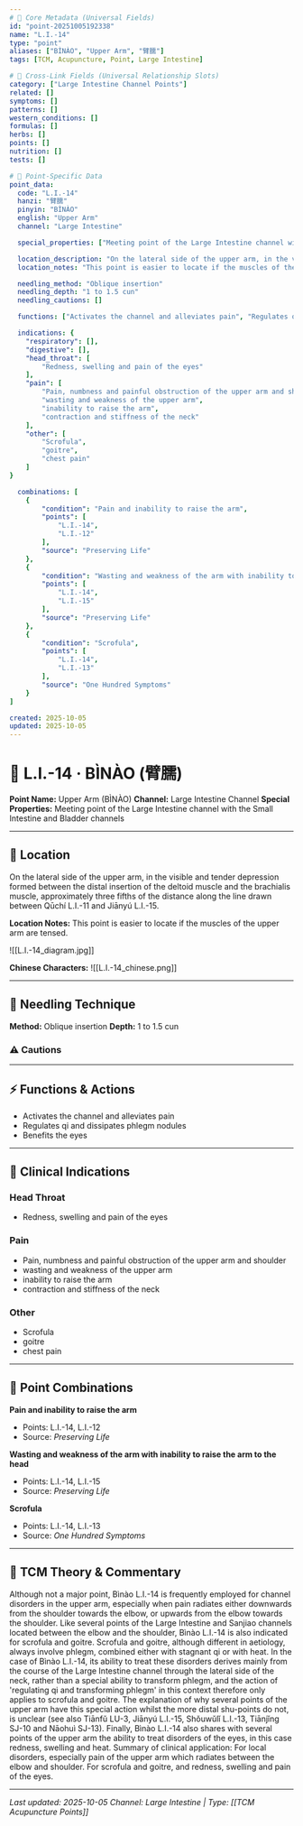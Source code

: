 ```yaml
---
# 🔹 Core Metadata (Universal Fields)
id: "point-20251005192338"
name: "L.I.-14"
type: "point"
aliases: ["BÌNÀO", "Upper Arm", "臂臑"]
tags: [TCM, Acupuncture, Point, Large Intestine]

# 🔹 Cross-Link Fields (Universal Relationship Slots)
category: ["Large Intestine Channel Points"]
related: []
symptoms: []
patterns: []
western_conditions: []
formulas: []
herbs: []
points: []
nutrition: []
tests: []

# 🔹 Point-Specific Data
point_data:
  code: "L.I.-14"
  hanzi: "臂臑"
  pinyin: "BÌNÀO"
  english: "Upper Arm"
  channel: "Large Intestine"

  special_properties: ["Meeting point of the Large Intestine channel with the Small Intestine and Bladder channels"]

  location_description: "On the lateral side of the upper arm, in the visible and tender depression formed between the distal insertion of the deltoid muscle and the brachialis muscle, approximately three fifths of the distance along the line drawn between Qūchí L.I.-11 and Jiānyú L.I.-15."
  location_notes: "This point is easier to locate if the muscles of the upper arm are tensed."

  needling_method: "Oblique insertion"
  needling_depth: "1 to 1.5 cun"
  needling_cautions: []

  functions: ["Activates the channel and alleviates pain", "Regulates qi and dissipates phlegm nodules", "Benefits the eyes"]

  indications: {
    "respiratory": [],
    "digestive": [],
    "head_throat": [
        "Redness, swelling and pain of the eyes"
    ],
    "pain": [
        "Pain, numbness and painful obstruction of the upper arm and shoulder",
        "wasting and weakness of the upper arm",
        "inability to raise the arm",
        "contraction and stiffness of the neck"
    ],
    "other": [
        "Scrofula",
        "goitre",
        "chest pain"
    ]
}

  combinations: [
    {
        "condition": "Pain and inability to raise the arm",
        "points": [
            "L.I.-14",
            "L.I.-12"
        ],
        "source": "Preserving Life"
    },
    {
        "condition": "Wasting and weakness of the arm with inability to raise the arm to the head",
        "points": [
            "L.I.-14",
            "L.I.-15"
        ],
        "source": "Preserving Life"
    },
    {
        "condition": "Scrofula",
        "points": [
            "L.I.-14",
            "L.I.-13"
        ],
        "source": "One Hundred Symptoms"
    }
]

created: 2025-10-05
updated: 2025-10-05
---
```


# 📍 L.I.-14 · BÌNÀO (臂臑)

**Point Name:** Upper Arm (BÌNÀO)
**Channel:** Large Intestine Channel
**Special Properties:** Meeting point of the Large Intestine channel with the Small Intestine and Bladder channels

---

## 📍 Location

On the lateral side of the upper arm, in the visible and tender depression formed between the distal insertion of the deltoid muscle and the brachialis muscle, approximately three fifths of the distance along the line drawn between Qūchí L.I.-11 and Jiānyú L.I.-15.

**Location Notes:**
This point is easier to locate if the muscles of the upper arm are tensed.

![[L.I.-14_diagram.jpg]]

**Chinese Characters:** ![[L.I.-14_chinese.png]]

---

## 🔧 Needling Technique

**Method:** Oblique insertion
**Depth:** 1 to 1.5 cun

### ⚠️ Cautions

---

## ⚡ Functions & Actions
- Activates the channel and alleviates pain
- Regulates qi and dissipates phlegm nodules
- Benefits the eyes

---

## 🎯 Clinical Indications

### Head Throat
- Redness, swelling and pain of the eyes

### Pain
- Pain, numbness and painful obstruction of the upper arm and shoulder
- wasting and weakness of the upper arm
- inability to raise the arm
- contraction and stiffness of the neck

### Other
- Scrofula
- goitre
- chest pain

---

## 🔗 Point Combinations

**Pain and inability to raise the arm**
- Points: L.I.-14, L.I.-12
- Source: *Preserving Life*

**Wasting and weakness of the arm with inability to raise the arm to the head**
- Points: L.I.-14, L.I.-15
- Source: *Preserving Life*

**Scrofula**
- Points: L.I.-14, L.I.-13
- Source: *One Hundred Symptoms*

---

## 🧬 TCM Theory & Commentary

Although not a major point, Bìnào L.I.-14 is frequently employed for channel disorders in the upper arm, especially when pain radiates either downwards from the shoulder towards the elbow, or upwards from the elbow towards the shoulder. Like several points of the Large Intestine and Sanjiao channels located between the elbow and the shoulder, Bìnào L.I.-14 is also indicated for scrofula and goitre. Scrofula and goitre, although different in aetiology, always involve phlegm, combined either with stagnant qi or with heat. In the case of Bìnào L.I.-14, its ability to treat these disorders derives mainly from the course of the Large Intestine channel through the lateral side of the neck, rather than a special ability to transform phlegm, and the action of 'regulating qi and transforming phlegm' in this context therefore only applies to scrofula and goitre. The explanation of why several points of the upper arm have this special action whilst the more distal shu-points do not, is unclear (see also Tiānfǔ LU-3, Jiānyú L.I.-15, Shǒuwǔlǐ L.I.-13, Tiānjǐng SJ-10 and Nāohuì SJ-13). Finally, Bìnào L.I.-14 also shares with several points of the upper arm the ability to treat disorders of the eyes, in this case redness, swelling and heat. Summary of clinical application: For local disorders, especially pain of the upper arm which radiates between the elbow and shoulder. For scrofula and goitre, and redness, swelling and pain of the eyes.

---

*Last updated: 2025-10-05*
*Channel: Large Intestine | Type: [[TCM Acupuncture Points]]*
